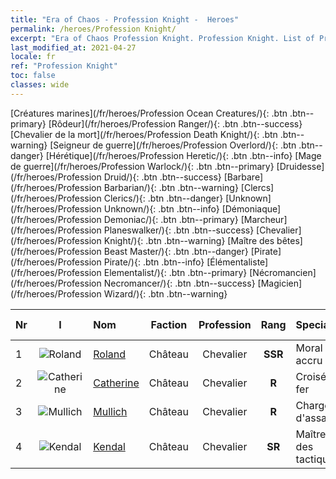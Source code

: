 ```yaml
---
title: "Era of Chaos - Profession Knight -  Heroes"
permalink: /heroes/Profession Knight/
excerpt: "Era of Chaos Profession Knight. Profession Knight. List of Profession  in Era of Chaos"
last_modified_at: 2021-04-27
locale: fr
ref: "Profession Knight"
toc: false
classes: wide
---
```

 [Créatures marines](/fr/heroes/Profession Ocean Creatures/){: .btn .btn--primary} [Rôdeur](/fr/heroes/Profession Ranger/){: .btn .btn--success} [Chevalier de la mort](/fr/heroes/Profession Death Knight/){: .btn .btn--warning} [Seigneur de guerre](/fr/heroes/Profession Overlord/){: .btn .btn--danger} [Hérétique](/fr/heroes/Profession Heretic/){: .btn .btn--info} [Mage de guerre](/fr/heroes/Profession Warlock/){: .btn .btn--primary} [Druidesse](/fr/heroes/Profession Druid/){: .btn .btn--success} [Barbare](/fr/heroes/Profession Barbarian/){: .btn .btn--warning} [Clercs](/fr/heroes/Profession Clerics/){: .btn .btn--danger} [Unknown](/fr/heroes/Profession Unknown/){: .btn .btn--info} [Démoniaque](/fr/heroes/Profession Demoniac/){: .btn .btn--primary} [Marcheur](/fr/heroes/Profession Planeswalker/){: .btn .btn--success} [Chevalier](/fr/heroes/Profession Knight/){: .btn .btn--warning} [Maître des bêtes](/fr/heroes/Profession Beast Master/){: .btn .btn--danger} [Pirate](/fr/heroes/Profession Pirate/){: .btn .btn--info} [Élémentaliste](/fr/heroes/Profession Elementalist/){: .btn .btn--primary} [Nécromancien](/fr/heroes/Profession Necromancer/){: .btn .btn--success} [Magicien](/fr/heroes/Profession Wizard/){: .btn .btn--warning} 

  | Nr |  I |    Nom    |  Faction  |  Profession   |  Rang  |    Specialty     | User Rate  | 
  |:---|:--:|:-----------|:-------:|:-------------:|:------:|:-----------------|:----:|
  | 1 | ![Roland](/images/h/h_Roland.jpg) | [Roland](/fr/heroes/Roland/) | Château | Chevalier | **SSR** |  Moral accru | SR+ |
  | 2 | ![Catherine](/images/h/h_Catherine.jpg) | [Catherine](/fr/heroes/Catherine/) | Château | Chevalier | **R** |  Croisé de fer | R |
  | 3 | ![Mullich](/images/h/h_Mullich.jpg) | [Mullich](/fr/heroes/Mullich/) | Château | Chevalier | **R** |  Charge d'assaut | R+ |
  | 4 | ![Kendal](/images/h/h_Kendel.jpg) | [Kendal](/fr/heroes/Kendal/) | Château | Chevalier | **SR** |  Maître des tactiques | R |
